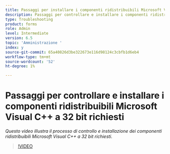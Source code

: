 ```yaml
---
title: Passaggi per installare i componenti ridistribuibili Microsoft Visual C++ a 32 bit richiesti
description: Passaggi per controllare e installare i componenti ridistribuibili Microsoft Visual C++ a 32 bit richiesti
type: Troubleshooting
product: forms
role: Admin
level: Intermediate
version: 6.5
topic: 'Amministrazione '
index: y
source-git-commit: 65a40826d3be322673e116d98124c3cbfb1d6eb4
workflow-type: tm+mt
source-wordcount: '52'
ht-degree: 1%

---
```



# Passaggi per controllare e installare i componenti ridistribuibili Microsoft Visual C++ a 32 bit richiesti

*Questo video illustra il processo di controllo e installazione dei componenti ridistribuibili Microsoft Visual C++ a 32 bit richiesti.*

>[!VIDEO](https://video.tv.adobe.com/v/335520?quality=9&learn=on)





